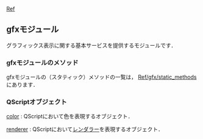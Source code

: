 [Ref](../../Ref)
## gfxモジュール
グラフィックス表示に関する基本サービスを提供するモジュールです．

### gfxモジュールのメソッド
gfxモジュールの（スタティック）メソッドの一覧は，
[Ref/gfx/static_methods](../../Ref/gfx/static_methods)
にあります．

### QScriptオブジェクト

[color](../../Ref/gfx/color)
:   QScriptにおいて色を表現するオブジェクト．

[renderer](../../Ref/gfx/renderer)
:   QScriptにおいて[レンダラー](../../Ref/Renderer)を表現するオブジェクト．